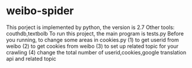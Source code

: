 # weibo-spider
This porject is implemented by python, the version is 2.7
Other tools: couthdb,textbolb
To run this project, the main program is tests.py
Before you running, to change some areas in cookies.py
(1) to get userid from weibo
(2) to get cookies from weibo
(3) to set up related topic for your crawling
(4) change the total number of userid,cookies,google translation api and related topic
